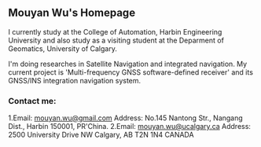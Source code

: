 ## Mouyan Wu's Homepage

I currently study at the College of Automation, Harbin Engineering University and also study as a visiting student at the Deparment of Geomatics, University of Calgary. 

I'm doing researches in Satellite Navigation and integrated navigation. My current project is 'Multi-frequency GNSS software-defined receiver' and its GNSS/INS integration navigation system.

### Contact me: 
1.Email: mouyan.wu@gmail.com    Address: No.145 Nantong Str., Nangang Dist., Harbin 150001, PR'China.
2.Email: mouyan.wu@ucalgary.ca  Address: 2500 University Drive NW Calgary, AB T2N 1N4 CANADA


